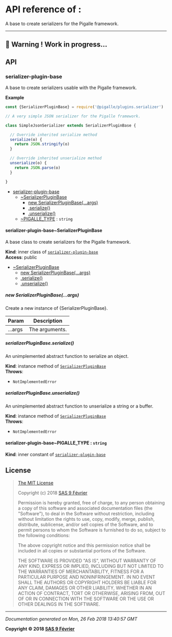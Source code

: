 # API reference of :

A base to create serializers for the Pigalle framework. 

---
&#x1F34E; **__Warning !__ Work in progress...**
---
## API

<a name="module_serializer-plugin-base"></a>

### serializer-plugin-base
A base to create serializers usable with the Pigalle framework.

**Example**  
```js
const {SerializerPluginBase} = require('@pigalle/plugins.serializer')

// A very simple JSON serializer for the Pigalle framework.

class SimpleJsonSerializer extends SerializerPluginBase {

  // Override inherited serialize method
  serialize(o) {
    return JSON.stringify(o)
  }

  // Override inherited unserialize method
  unserialize(o) {
    return JSON.parse(o)
  }

}
```

* [serializer-plugin-base](#module_serializer-plugin-base)
    * [~SerializerPluginBase](#module_serializer-plugin-base..SerializerPluginBase)
        * [new SerializerPluginBase(...args)](#new_module_serializer-plugin-base..SerializerPluginBase_new)
        * [.serialize()](#module_serializer-plugin-base..SerializerPluginBase+serialize)
        * [.unserialize()](#module_serializer-plugin-base..SerializerPluginBase+unserialize)
    * [~PIGALLE_TYPE](#module_serializer-plugin-base..PIGALLE_TYPE) : <code>string</code>

<a name="module_serializer-plugin-base..SerializerPluginBase"></a>

#### serializer-plugin-base~SerializerPluginBase
A base class to create serializers for the Pigalle framework.

**Kind**: inner class of [<code>serializer-plugin-base</code>](#module_serializer-plugin-base)  
**Access**: public  

* [~SerializerPluginBase](#module_serializer-plugin-base..SerializerPluginBase)
    * [new SerializerPluginBase(...args)](#new_module_serializer-plugin-base..SerializerPluginBase_new)
    * [.serialize()](#module_serializer-plugin-base..SerializerPluginBase+serialize)
    * [.unserialize()](#module_serializer-plugin-base..SerializerPluginBase+unserialize)

<a name="new_module_serializer-plugin-base..SerializerPluginBase_new"></a>

##### new SerializerPluginBase(...args)
Create a new instance of {SerializerPluginBase}.


| Param | Description |
| --- | --- |
| ...args | The arguments. |

<a name="module_serializer-plugin-base..SerializerPluginBase+serialize"></a>

##### serializerPluginBase.serialize()
An unimplemented abstract function to serialize an object.

**Kind**: instance method of [<code>SerializerPluginBase</code>](#module_serializer-plugin-base..SerializerPluginBase)  
**Throws**:

- <code>NotImplementedError</code> 

<a name="module_serializer-plugin-base..SerializerPluginBase+unserialize"></a>

##### serializerPluginBase.unserialize()
An unimplemented abstract function to unserialize a string or a buffer.

**Kind**: instance method of [<code>SerializerPluginBase</code>](#module_serializer-plugin-base..SerializerPluginBase)  
**Throws**:

- <code>NotImplementedError</code> 

<a name="module_serializer-plugin-base..PIGALLE_TYPE"></a>

#### serializer-plugin-base~PIGALLE_TYPE : <code>string</code>
**Kind**: inner constant of [<code>serializer-plugin-base</code>](#module_serializer-plugin-base)  
## <a name="license"> License

>
> [The MIT License](https://opensource.org/licenses/MIT)
>
> Copyright (c) 2018 [SAS 9 Février](https://9fevrier.com/)
>
> Permission is hereby granted, free of charge, to any person obtaining a copy
> of this software and associated documentation files (the "Software"), to deal
> in the Software without restriction, including without limitation the rights
> to use, copy, modify, merge, publish, distribute, sublicense, and/or sell
> copies of the Software, and to permit persons to whom the Software is
> furnished to do so, subject to the following conditions:
>
> The above copyright notice and this permission notice shall be included in all
> copies or substantial portions of the Software.
>
> THE SOFTWARE IS PROVIDED "AS IS", WITHOUT WARRANTY OF ANY KIND, EXPRESS OR
> IMPLIED, INCLUDING BUT NOT LIMITED TO THE WARRANTIES OF MERCHANTABILITY,
> FITNESS FOR A PARTICULAR PURPOSE AND NONINFRINGEMENT. IN NO EVENT SHALL THE
>AUTHORS OR COPYRIGHT HOLDERS BE LIABLE FOR ANY CLAIM, DAMAGES OR OTHER
> LIABILITY, WHETHER IN AN ACTION OF CONTRACT, TORT OR OTHERWISE, ARISING FROM,
> OUT OF OR IN CONNECTION WITH THE SOFTWARE OR THE USE OR OTHER DEALINGS IN THE
> SOFTWARE.
>

***

_Documentation generated on Mon, 26 Feb 2018 13:40:57 GMT_

**Copyright &copy; 2018 [SAS 9 Février](https://9fevrier.com/)**
